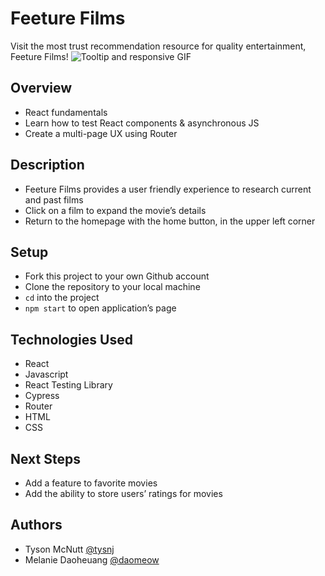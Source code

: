 # Feeture Films
Visit the most trust recommendation resource for quality entertainment, Feeture Films!
![Tooltip and responsive GIF](https://media.giphy.com/media/mX4cSRSf6xvBI4RA2g/giphy.gif)

## Overview 
- React fundamentals 
- Learn how to test React components & asynchronous JS
- Create a multi-page UX using Router 

## Description
- Feeture Films provides a user friendly experience to research current and past films
- Click on a film to expand the movie’s details
- Return to the homepage with the home button, in the upper left corner 

## Setup
- Fork this project to your own Github account
- Clone the repository to your local machine
- `cd` into the project
- `npm start` to open application’s page

## Technologies Used
- React
- Javascript
- React Testing Library 
- Cypress
- Router
- HTML
- CSS

## Next Steps
- Add a feature to favorite movies
- Add the ability to store users’ ratings for movies

## Authors
- Tyson McNutt [@tysnj](https://github.com/tysnj) 
- Melanie Daoheuang [@daomeow](https://github.com/daomeow)
